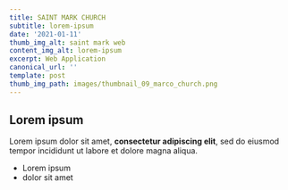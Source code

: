 ```yaml
---
title: SAINT MARK CHURCH
subtitle: lorem-ipsum
date: '2021-01-11'
thumb_img_alt: saint mark web
content_img_alt: lorem-ipsum
excerpt: Web Application
canonical_url: ''
template: post
thumb_img_path: images/thumbnail_09_marco_church.png
---
```

## Lorem ipsum

Lorem ipsum dolor sit amet, **consectetur adipiscing elit**, sed do eiusmod tempor incididunt ut labore et dolore magna aliqua.

- Lorem ipsum
- dolor sit amet